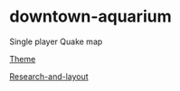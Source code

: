 # downtown-aquarium
Single player Quake map

[Theme](theme.md)

[Research-and-layout](research-and-layout.md)
